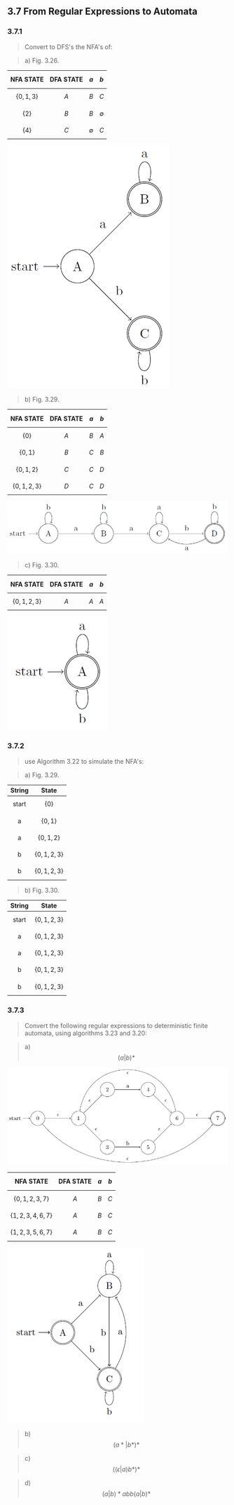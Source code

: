 ## 3.7 From Regular Expressions to Automata


### 3.7.1

> Convert to DFS's the NFA's of:

> a) Fig. 3.26.

| NFA STATE | DFA STATE | $$a$$ | $$b$$ |
|:---------:|:---------:|:-----:|:-----:|
|$$\{0,1,3\}$$|$$A$$|$$B$$|$$C$$|
|$$\{2\}$$|$$B$$|$$B$$|$$\emptyset$$|
|$$\{4\}$$|$$C$$|$$\emptyset$$|$$C$$|

![](./img/3.7.1.a.png)

> b) Fig. 3.29.

| NFA STATE | DFA STATE | $$a$$ | $$b$$ |
|:---------:|:---------:|:-----:|:-----:|
|$$\{0\}$$|$$A$$|$$B$$|$$A$$|
|$$\{0, 1\}$$|$$B$$|$$C$$|$$B$$|
|$$\{0, 1, 2\}$$|$$C$$|$$C$$|$$D$$|
|$$\{0, 1, 2, 3\}$$|$$D$$|$$C$$|$$D$$|

![](./img/3.7.1.b.png)

> c) Fig. 3.30.

| NFA STATE | DFA STATE | $$a$$ | $$b$$ |
|:---------:|:---------:|:-----:|:-----:|
|$$\{0, 1, 2, 3\}$$|$$A$$|$$A$$|$$A$$|

![](./img/3.7.1.c.png)

### 3.7.2

> use Algorithm 3.22 to simulate the NFA's:

> a) Fig. 3.29.

| String | State |
|:------:|:-----:|
| start | $$\{0\}$$ |
| a | $$\{0, 1\}$$ |
| a | $$\{0, 1, 2\}$$ |
| b | $$\{0, 1, 2, 3\}$$ |
| b | $$\{0, 1, 2, 3\}$$ |

> b) Fig. 3.30.

| String | State |
|:------:|:-----:|
| start | $$\{0, 1, 2, 3\}$$ |
| a | $$\{0, 1, 2, 3\}$$ |
| a | $$\{0, 1, 2, 3\}$$ |
| b | $$\{0, 1, 2, 3\}$$ |
| b | $$\{0, 1, 2, 3\}$$ |

### 3.7.3

> Convert the following regular expressions to deterministic finite automata, using algorithms 3.23 and 3.20:

> a) $$(a|b)*$$

![](./img/3.7.3.a.nfa.png)

| NFA STATE | DFA STATE | $$a$$ | $$b$$ |
|:---------:|:---------:|:-----:|:-----:|
|$$\{0, 1, 2, 3, 7\}$$|$$A$$|$$B$$|$$C$$|
|$$\{1, 2, 3, 4, 6, 7\}$$|$$A$$|$$B$$|$$C$$|
|$$\{1, 2, 3, 5, 6, 7\}$$|$$A$$|$$B$$|$$C$$|

![](./img/3.7.3.a.dfa.png)

> b) $$(a*|b*)*$$

> c) $$((\epsilon|a)b*)*$$

> d) $$(a|b)*abb(a|b)*$$
